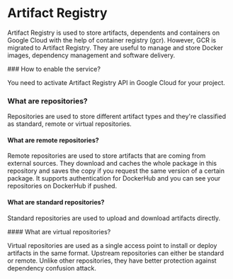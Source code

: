 # Artifact Registry

Artifact Registry is used to store artifacts, dependents and containers on Google Cloud with the help of container registry (gcr). However, GCR is migrated to Artifact Registry. They are useful to manage and store Docker images, dependency management and software delivery.

### How to enable the service?

You need to activate Artifact Registry API in Google Cloud for your project.

### What are repositories?

Repositories are used to store different artifact types and they're classified as standard, remote or virtual repositories. 

#### What are remote repositories?

Remote repositories are used to store artifacts that are coming from external sources. They download and caches the whole package in this repository and saves the copy if you request the same version of a certain package. It supports authentication for DockerHub and you can see your repositories on DockerHub if pushed.

#### What are standard repositories?

Standard repositories are used to upload and download artifacts directly.

#### What are virtual repositories?

Virtual repositories are used as a single access point to install or deploy artifacts in the same format. Upstream repositories can either be standard or remote. Unlike other repositories, they have better protection against dependency confusion attack.